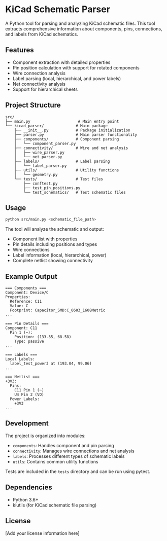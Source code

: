 # KiCad Schematic Parser

A Python tool for parsing and analyzing KiCad schematic files. This tool extracts comprehensive information about components, pins, connections, and labels from KiCad schematics.

## Features

- Component extraction with detailed properties
- Pin position calculation with support for rotated components
- Wire connection analysis
- Label parsing (local, hierarchical, and power labels)
- Net connectivity analysis
- Support for hierarchical sheets

## Project Structure

```
src/
├── main.py                     # Main entry point
└── kicad_parser/              # Main package
    ├── __init__.py            # Package initialization
    ├── parser.py              # Main parser functionality
    ├── components/            # Component parsing
    │   └── component_parser.py
    ├── connectivity/          # Wire and net analysis
    │   ├── wire_parser.py
    │   └── net_parser.py
    ├── labels/                # Label parsing
    │   └── label_parser.py
    ├── utils/                 # Utility functions
    │   └── geometry.py
    └── tests/                 # Test files
        ├── conftest.py
        ├── test_pin_positions.py
        └── test_schematics/   # Test schematic files
```

## Usage

```bash
python src/main.py <schematic_file_path>
```

The tool will analyze the schematic and output:
- Component list with properties
- Pin details including positions and types
- Wire connections
- Label information (local, hierarchical, power)
- Complete netlist showing connectivity

## Example Output

```
=== Components ===
Component: Device/C
Properties:
  Reference: C11
  Value: C
  Footprint: Capacitor_SMD:C_0603_1608Metric
...

=== Pin Details ===
Component: C11
  Pin 1 (~):
    Position: (133.35, 68.58)
    Type: passive
...

=== Labels ===
Local Labels:
  label_test_power3 at (193.04, 99.06)
...

=== Netlist ===
+3V3:
  Pins:
    C11 Pin 1 (~)
    U4 Pin 2 (VO)
  Power Labels:
    +3V3
...
```

## Development

The project is organized into modules:
- `components`: Handles component and pin parsing
- `connectivity`: Manages wire connections and net analysis
- `labels`: Processes different types of schematic labels
- `utils`: Contains common utility functions

Tests are included in the `tests` directory and can be run using pytest.

## Dependencies

- Python 3.6+
- kiutils (for KiCad schematic file parsing)

## License

[Add your license information here]
